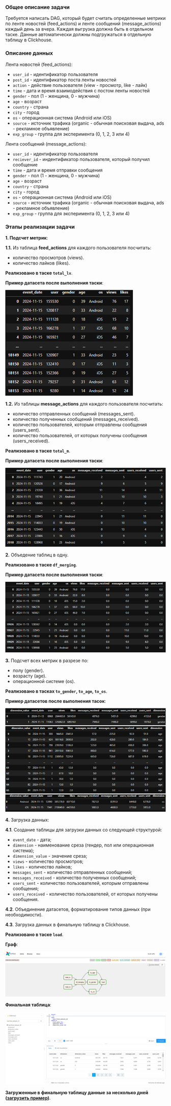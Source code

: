  ### Общее описание задачи
Требуется написать DAG, который будет считать определенные метрики по ленте новостей (feed_actions) и ленте сообщений (message_actions) каждый день за вчера. 
Каждая выгрузка должна быть в отдельном таске. 
Данные автоматически должны подгружаться в отдельную таблицу в Clickhouse.

### Описание данных
Лента новостей (feed_actions):
 - `user_id` - идентификатор пользователя
 - `post_id` - идентификатор поста ленты новостей
 - `action` - действие пользователя (view - просмотр, like - лайк)
 - `time` - дата и время взаимодействия с постом ленты новостей
 - `gender` - пол (1 - женщина, 0 - мужчина)
 - `age` - возраст
 - `country` - страна
 - `city` - город
 - `os` - операционная система (Android или iOS)
 - `source` - источник трафика (organic - обычная поисковая выдача, ads - рекламное объявление)
 - `exp_group` - группа для эксперимента (0, 1, 2, 3 или 4)

Лента сообщений (message_actions):
 - `user_id` - идентификатор пользователя
 - `reciever_id` - индентификатор пользователя, который получил сообщение
 - `time` - дата и время отправки сообщения
 - `gender` - пол (1 - женщина, 0 - мужчина)
 - `age` - возраст
 - `country` - страна
 - `city` - город
 - `os` - операционная система (Android или iOS)
 - `source` - источник трафика (organic - обычная поисковая выдача, ads - рекламное объявление)
 - `exp_group` - группа для эксперимента (0, 1, 2, 3 или 4)


### Этапы реализации задачи
**1. Подсчет метрик**:

**1.1.** Из таблица **feed_actions** для каждого пользователя посчитать:

- количество просмотров (views).
- количество лайков (likes).

**Реализовано в таске `total_lv`**.

**Пример датасета после выполнения таски**:

![dataset:](https://github.com/Kateri-Che/etl-project/blob/main/total_lv.png)


**1.2.** Из таблицы **message_actions** для каждого пользователя посчитать:  
    
- количество отправленных сообщений (messages_sent).
- количество полученных сообщений (messages_received).
- количество пользователей, которым отправлены сообщения (users_sent).
- количество пользователей, от которых получены сообщения (users_received).

**Реализовано в таске `total_m`**.

**Пример датасета после выполнения таски**:

![dataset:](https://github.com/Kateri-Che/etl-project/blob/main/total_m.png)

**2.** Объедение таблиц в одну.

**Реализовано в таске `df_merging`**.

**Пример датасета после выполнения таски**:

![dataset:](https://github.com/Kateri-Che/etl-project/blob/main/df_merging.png)

**3.** Подсчет всеx метрик в разрезе по:
        
- полу (gender).
- возрасту (age).
- операционной системе (os).

**Реализовано в тасках `to_gender`, `to_age`, `to_os`**.

**Пример датасетов после выполнения тасок**:

![dataset:](https://github.com/Kateri-Che/etl-project/blob/main/to_gender.png)
![dataset:](https://github.com/Kateri-Che/etl-project/blob/main/to_age.png)
![dataset:](https://github.com/Kateri-Che/etl-project/blob/main/to_os.png)
   
**4.** Загрузка данных:

   **4.1**. Создание таблицы для загрузки данных со следующей структурой:
   - `event_date` - дата;
   - `dimension` - наименование среза (гендер, пол или операционная система);
   - `dimension_value` - значение среза;
   - `views` - количество просмотров;
   - `likes` - количество лайков;
   - `messages_sent` - количество отправленных сообщений;
   - `messages_received` - количество полученных сообщений;
   - `users_sent` - количество пользователей, которым отправлены сообщения;
   - `users_received` - количество пользователей, от которых получены сообщения.
     
   **4.2**. Oбъединение датасетов, форматирование типов данных (при необходимости).
   
   **4.3**. Загрузка данных в финальную таблицу в Clickhouse.

**Реализовано в таске `load`**.

**Граф**:

![dag:](https://github.com/Kateri-Che/etl-project/blob/main/etl_%D0%B4%D0%B0%D0%B3.png)

**Финальная таблица**:

![table:](https://github.com/Kateri-Che/etl-project/blob/main/clickhouse_data.png)

**Загруженные в финальную таблицу данные за несколько дней ([загрузить пример](https://github.com/Kateri-Che/etl-project/raw/main/etl_piece_of_data.xlsx))**.





